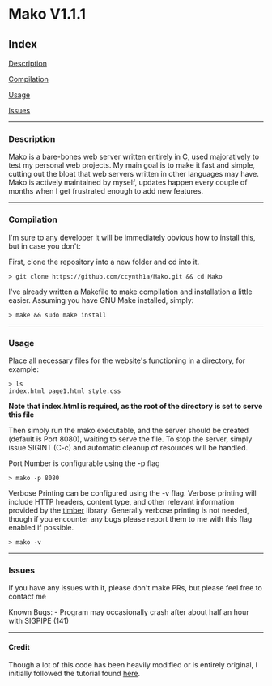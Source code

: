 # Mako V1.1.1
## Index 
[Description](#description)

[Compilation](#compilation)

[Usage](#usage)

[Issues](#issues)

---

### Description
Mako is a bare-bones web server written entirely in C, used majoratively to test my personal web projects. My main goal is to make it fast and simple, cutting out the bloat that web servers written in other languages may have. Mako is actively maintained by myself, updates happen every couple of months when I get frustrated enough to add new features.

---

### Compilation
I'm sure to any developer it will be immediately obvious how to install this, but in case you don't:

First, clone the repository into a new folder and cd into it.
```
> git clone https://github.com/ccynth1a/Mako.git && cd Mako
```
I've already written a Makefile to make compilation and installation a little easier. Assuming you have GNU Make installed, simply:
```
> make && sudo make install
```

---

### Usage
Place all necessary files for the website's functioning in a directory, for example:
```
> ls
index.html page1.html style.css
```
**Note that index.html is required, as the root of the directory is set to serve this file**

Then simply run the mako executable, and the server should be created (default is Port 8080), waiting to serve the file. To stop the server, simply issue SIGINT (C-c) and automatic cleanup of resources will be handled.

Port Number is configurable using the -p flag
```
> mako -p 8080
```

Verbose Printing can be configured using the -v flag. Verbose printing will include HTTP headers, content type, and other relevant information provided by the [timber](https://github.com/ccynth1a/timber) library. Generally verbose printing is not needed, though if you encounter any bugs please report them to me with this flag enabled if possible.
```
> mako -v
```

---

### Issues
If you have any issues with it, please don't make PRs, but please feel free to contact me

Known Bugs:
    - Program may occasionally crash after about half an hour with SIGPIPE (141)

---

#### Credit
Though a lot of this code has been heavily modified or is entirely original, I initially followed the tutorial found [here](https://towardsdev.com/crafting-a-simple-web-server-in-c-ebf4cbab1973).
